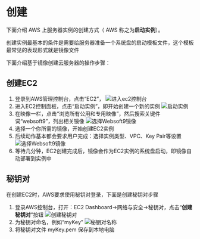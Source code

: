 # 创建

下面介绍 AWS 上服务器实例的创建方式（ AWS 称之为**启动实例**）。

创建实例最基本的条件是需要给服务器准备一个系统盘的启动模板文件，这个模板最常见的表现形式就是镜像文件

下面介绍基于镜像创建云服务器的操作步骤：

## 创建EC2

1. 登录到AWS管理控制台，点击“EC2”，
   ![进入ec2控制台](https://libs.websoft9.com/Websoft9/DocsPicture/zh/aws/aws-ec2-websoft9.png)
2. 进入EC2控制面板，点击“启动实例”，即开始创建一个新的实例
   ![启动实例](https://libs.websoft9.com/Websoft9/DocsPicture/zh/aws/aws-addec2-websoft9.png)
3. 在映像一栏，点击“浏览所有公用和专用映像”，然后搜索关键件词“websoft9”，列出相关镜像
   ![选择Websoft9镜像](https://libs.websoft9.com/Websoft9/DocsPicture/zh/aws/aws-ec2image-websoft9.png)
4. 选择一个你所需的镜像，开始创建EC2实例 
5. 后续动作基本都会要求用户完成：选择实例类型、VPC、Key Pair等设置
   ![选择Websoft9镜像](https://libs.websoft9.com/Websoft9/DocsPicture/zh/aws/aws-ec2createpw-websoft9.png)
6. 等待几分钟，EC2创建完成后，镜像会作为EC2实例的系统盘启动，即镜像自动部署到实例中

## 秘钥对

在创建EC2时，AWS要求使用秘钥对登录，下面是创建秘钥对步骤

1. 登录AWS控制台，打开：EC2 Dashboard->网络与安全->秘钥对，点击“**创建秘钥对**”按钮
   ![创建秘钥对](https://libs.websoft9.com/Websoft9/DocsPicture/zh/aws/aws-createkeyps-websoft9.png)
2. 为秘钥对命名，例如“myKey”
   ![秘钥对名称](https://libs.websoft9.com/Websoft9/DocsPicture/en/aws/aws-keypsname-websoft9.png)
3. 将秘钥对文件 myKey.pem 保存到本地电脑